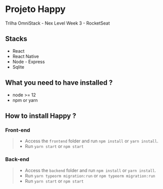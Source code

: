 # Projeto Happy 
Trilha OmniStack - Nex Level Week 3 - RocketSeat

## Stacks
 - React
 - React Native
 - Node - Express
 - Sqlite
## What you need to have installed ?
 - node >= 12
 - npm or yarn
## How to install Happy ?
  ### Front-end
  > - Access the `frontend` folder and run `npm install` or `yarn install`.
  > - Run `yarn start` or `npm start`
  ### Back-end
  > - Access the `backend` folder and run `npm install` or `yarn install`.
  > - Run `yarn typeorm migration:run` or `npm typeorm migration:run`
  > - Run `yarn start` or `npm start`

